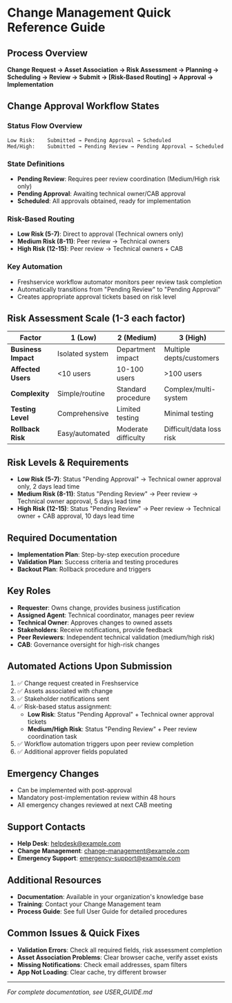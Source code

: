 # Change Management Quick Reference Guide

## Process Overview
**Change Request → Asset Association → Risk Assessment → Planning → Scheduling → Review → Submit → [Risk-Based Routing] → Approval → Implementation**

## Change Approval Workflow States

### Status Flow Overview
```
Low Risk:    Submitted → Pending Approval → Scheduled
Med/High:    Submitted → Pending Review → Pending Approval → Scheduled
```

### State Definitions
- **Pending Review**: Requires peer review coordination (Medium/High risk only)
- **Pending Approval**: Awaiting technical owner/CAB approval  
- **Scheduled**: All approvals obtained, ready for implementation

### Risk-Based Routing
- **Low Risk (5-7)**: Direct to approval (Technical owners only)
- **Medium Risk (8-11)**: Peer review → Technical owners
- **High Risk (12-15)**: Peer review → Technical owners + CAB

### Key Automation
- Freshservice workflow automator monitors peer review task completion
- Automatically transitions from "Pending Review" to "Pending Approval"
- Creates appropriate approval tickets based on risk level

## Risk Assessment Scale (1-3 each factor)
| Factor | 1 (Low) | 2 (Medium) | 3 (High) |
|--------|---------|------------|-----------|
| **Business Impact** | Isolated system | Department impact | Multiple depts/customers |
| **Affected Users** | <10 users | 10-100 users | >100 users |
| **Complexity** | Simple/routine | Standard procedure | Complex/multi-system |
| **Testing Level** | Comprehensive | Limited testing | Minimal testing |
| **Rollback Risk** | Easy/automated | Moderate difficulty | Difficult/data loss risk |

## Risk Levels & Requirements
- **Low Risk (5-7)**: Status "Pending Approval" → Technical owner approval only, 2 days lead time
- **Medium Risk (8-11)**: Status "Pending Review" → Peer review → Technical owner approval, 5 days lead time  
- **High Risk (12-15)**: Status "Pending Review" → Peer review → Technical owner + CAB approval, 10 days lead time

## Required Documentation
- **Implementation Plan**: Step-by-step execution procedure
- **Validation Plan**: Success criteria and testing procedures
- **Backout Plan**: Rollback procedure and triggers

## Key Roles
- **Requester**: Owns change, provides business justification
- **Assigned Agent**: Technical coordinator, manages peer review
- **Technical Owner**: Approves changes to owned assets
- **Stakeholders**: Receive notifications, provide feedback
- **Peer Reviewers**: Independent technical validation (medium/high risk)
- **CAB**: Governance oversight for high-risk changes

## Automated Actions Upon Submission
1. ✅ Change request created in Freshservice
2. ✅ Assets associated with change  
3. ✅ Stakeholder notifications sent
4. ✅ Risk-based status assignment:
   - **Low Risk**: Status "Pending Approval" + Technical owner approval tickets
   - **Medium/High Risk**: Status "Pending Review" + Peer review coordination task
5. ✅ Workflow automation triggers upon peer review completion
6. ✅ Additional approver fields populated

## Emergency Changes
- Can be implemented with post-approval
- Mandatory post-implementation review within 48 hours
- All emergency changes reviewed at next CAB meeting

## Support Contacts
- **Help Desk**: helpdesk@example.com
- **Change Management**: change-management@example.com
- **Emergency Support**: emergency-support@example.com

## Additional Resources
- **Documentation**: Available in your organization's knowledge base
- **Training**: Contact your Change Management team
- **Process Guide**: See full User Guide for detailed procedures

## Common Issues & Quick Fixes
- **Validation Errors**: Check all required fields, risk assessment completion
- **Asset Association Problems**: Clear browser cache, verify asset exists
- **Missing Notifications**: Check email addresses, spam filters
- **App Not Loading**: Clear cache, try different browser

---
*For complete documentation, see USER_GUIDE.md* 
